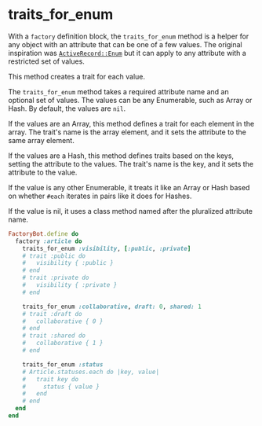 # traits_for_enum

With a `factory` definition block, the `traits_for_enum` method is a helper for
any object with an attribute that can be one of a few values. The original
inspiration was [`ActiveRecord::Enum`] but it can apply to any attribute with a
restricted set of values.

[`ActiveRecord::Enum`]: https://api.rubyonrails.org/classes/ActiveRecord/Enum.html

This method creates a trait for each value.

The `traits_for_enum` method takes a required attribute name and an optional
set of values. The values can be any Enumerable, such as Array or Hash. By
default, the values are `nil`.

If the values are an Array, this method defines a trait for each element in the
array. The trait's name is the array element, and it sets the attribute to the
same array element.

If the values are a Hash, this method defines traits based on the keys,
setting the attribute to the values. The trait's name is the key, and it sets
the attribute to the value.

If the value is any other Enumerable, it treats it like an Array or Hash based
on whether `#each` iterates in pairs like it does for Hashes.

If the value is nil, it uses a class method named after the pluralized
attribute name.

```ruby
FactoryBot.define do
  factory :article do
    traits_for_enum :visibility, [:public, :private]
    # trait :public do
    #   visibility { :public }
    # end
    # trait :private do
    #   visibility { :private }
    # end

    traits_for_enum :collaborative, draft: 0, shared: 1
    # trait :draft do
    #   collaborative { 0 }
    # end
    # trait :shared do
    #   collaborative { 1 }
    # end

    traits_for_enum :status
    # Article.statuses.each do |key, value|
    #   trait key do
    #     status { value }
    #   end
    # end
  end
end
```
